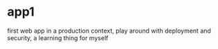 # app1
first web app in a production context, play around with deployment and security, a learning thing for myself
